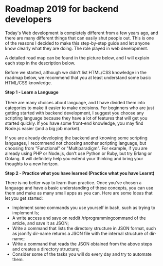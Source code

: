 # Roadmap 2019 for backend developers

Today's Web development is completely different from a few years ago, and there are many different things that can easily shut people out. This is one of the reasons I decided to make this step-by-step guide and let anyone know clearly what they are doing. The role played in web development.

A detailed road map can be found in the picture below, and I will explain each step in the description below.

Before we started, although we didn't list HTML/CSS knowledge in the roadmap below, we recommend that you at least understand some basic HTML/CSS knowledge.

<b>Step 1 - Learn a Language</b></br></br>
There are many choices about language, and I have divided them into categories to make it easier to make decisions. For beginners who are just getting started with backend development, I suggest you choose any scripting language because they have a lot of features that will get you started quickly. If you have some front-end knowledge, you may find Node.js easier (and a big job market).

If you are already developing the backend and knowing some scripting languages, I recommend not choosing another scripting language, but choosing from "Functional" or "Multiparadigm". For example, if you are already using PHP or Node.js, don't use Python or Ruby, but try Erlang or Golang. It will definitely help you extend your thinking and bring your thoughts to a new horizon.

<b>Step 2 - Practice what you have learned (Practice what you have Learnt)</b></br>
<p>There is no better way to learn than practice. Once you've chosen a language and have a basic understanding of these concepts, you can use them and make as many small apps as you can. Here are some Ideas that let you get started:
</p>
<ul>
<li>Implement some commands you use yourself in bash, such as trying to implement ls;</li>
<li>A write access and save on reddit /r/programmingcommand of the article, and save it as JSON;</li>
<li>Write a command that lists the directory structure in JSON format, such as jsonify dir-name returns a JSON file with the internal structure of dir-name;</li>
<li>Write a command that reads the JSON obtained from the above steps and creates a directory structure;</li>
<li>Consider some of the tasks you will do every day and try to automate them.</li>
</ul>
